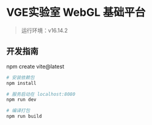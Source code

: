 # VGE实验室 WebGL 基础平台

> 运行环境：v16.14.2

## 开发指南

npm create vite@latest

``` bash
# 安装依赖包
npm install

# 服务启动在 localhost:8080
npm run dev

# 编译打包
npm run build
```
